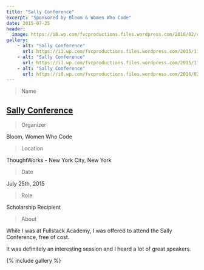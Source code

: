 ```yaml
---
title: "Sally Conference"
excerpt: "Sponsored by Bloom & Women Who Code"
date: 2015-07-25
header:
  image: https://i0.wp.com/fvcproductions.files.wordpress.com/2016/02/ckydracwgaeajgp.jpg
gallery:
    - alt: "Sally Conference"
      url: https://i1.wp.com/fvcproductions.files.wordpress.com/2015/11/img_0001.jpg
    - alt: "Sally Conference"
      url: https://i1.wp.com/fvcproductions.files.wordpress.com/2015/11/img_0002.jpg
    - alt: "Sally Conference"
      url: https://i0.wp.com/fvcproductions.files.wordpress.com/2016/02/ckydracwgaeajgp.jpg
---
```


> Name

## <a title="Sally Conference" href="http://www.thesallyconference.com/" target="_blank">Sally Conference</a>

> Organizer

Bloom, Women Who Code

> Location

ThoughtWorks - New York City, New York

> Date

July 25th, 2015

> Role

Scholarship Recipient

> About

While I was at Fullstack Academy, I was offered to attend the Sally Conference, free of cost.

It was definitely an interesting session and I heard a lot of great speakers.

{% include gallery %}